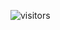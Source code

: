 ![visitors](https://visitor-badge.glitch.me/badge?page_id=Devgeeknerd.curso-de-front-end-2.0 "Total de Visitas")
